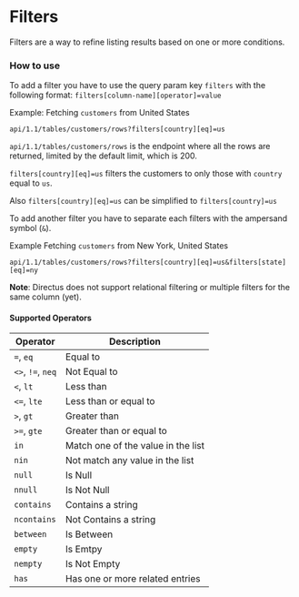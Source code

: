 # Filters

Filters are a way to refine listing results based on one or more conditions.

### How to use

To add a filter you have to use the query param key `filters` with the following format: `filters[column-name][operator]=value`


Example:
Fetching `customers` from United States

`api/1.1/tables/customers/rows?filters[country][eq]=us`

`api/1.1/tables/customers/rows` is the endpoint where all the rows are returned, limited by the default limit, which is 200.

`filters[country][eq]=us` filters the customers to only those with `country` equal to `us`.

Also `filters[country][eq]=us` can be simplified to `filters[country]=us`

To add another filter you have to separate each filters with the ampersand symbol (`&`).

Example
Fetching `customers` from New York, United States

`api/1.1/tables/customers/rows?filters[country][eq]=us&filters[state][eq]=ny`


**Note**: Directus does not support relational filtering or multiple filters for the same column (yet).

#### Supported Operators

Operator                | Description
----------------------- | ----------------------
`=`, `eq`               | Equal to
`<>`, `!=`, `neq`       | Not Equal to
`<`, `lt`               | Less than
`<=`, `lte`             | Less than or equal to
`>`, `gt`               | Greater than
`>=`, `gte`             | Greater than or equal to
`in`                    | Match one of the value in the list
`nin`                   | Not match any value in the list
`null`                  | Is Null
`nnull`                 | Is Not Null
`contains`              | Contains a string
`ncontains`             | Not Contains a string
`between`               | Is Between
`empty`                 | Is Emtpy
`nempty`                | Is Not Empty
`has`                   | Has one or more related entries
